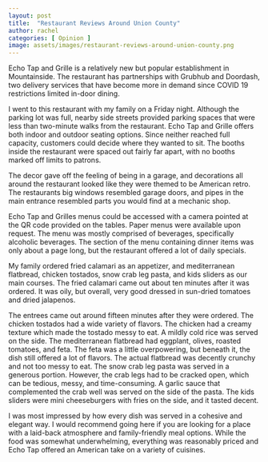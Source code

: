 ```yaml
---
layout: post
title:  "Restaurant Reviews Around Union County"
author: rachel
categories: [ Opinion ]
image: assets/images/restaurant-reviews-around-union-county.png
---
```


Echo Tap and Grille is a relatively new but popular establishment in Mountainside. The restaurant has partnerships with Grubhub and Doordash, two delivery services that have become more in demand since COVID 19 restrictions limited in-door dining. 

I went to this restaurant with my family on a Friday night. Although the parking lot was full, nearby side streets provided parking spaces that were less than two-minute walks from the restaurant. Echo Tap and Grille offers both indoor and outdoor seating options. Since neither reached full capacity, customers could decide where they wanted to sit. The booths inside the restaurant were spaced out fairly far apart, with no booths marked off limits to patrons. 

The decor gave off the feeling of being in a garage, and decorations all around the restaurant looked like they were themed to be American retro. The restaurants big windows resembled garage doors, and pipes in the main entrance resembled parts you would find at a mechanic shop. 

Echo Tap and Grilles menus could be accessed with a camera pointed at the QR code provided on the tables. Paper menus were available upon request. The menu was mostly comprised of beverages, specifically alcoholic beverages. The section of the menu containing dinner items was only about a page long, but the restaurant offered a lot of daily specials. 

My family ordered fried calamari as an appetizer, and mediterranean flatbread, chicken tostados, snow crab leg pasta, and kids sliders as our main courses. The fried calamari came out about ten minutes after it was ordered. It was oily, but overall, very good dressed in sun-dried tomatoes and dried jalapenos. 

The entrees came out around fifteen minutes after they were ordered. The chicken tostados had a wide variety of flavors. The chicken had a creamy texture which made the tostado messy to eat. A mildly cold rice was served on the side. The mediterranean flatbread had eggplant, olives, roasted tomatoes, and feta. The feta was a little overpowering, but beneath it, the dish still offered a lot of flavors. The actual flatbread was decently crunchy and not too messy to eat. The snow crab leg pasta was served in a generous portion. However, the crab legs had to be cracked open, which can be tedious, messy, and time-consuming. A garlic sauce that complemented the crab well was served on the side of the pasta. The kids sliders were mini cheeseburgers with fries on the side, and it tasted decent. 

I was most impressed by how every dish was served in a cohesive and elegant way. I would recommend going here if you are looking for a place with a laid-back atmosphere and family-friendly meal options. While the food was somewhat underwhelming, everything was reasonably priced and Echo Tap offered an American take on a variety of cuisines. 


